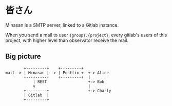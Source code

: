 皆さん
======

Minasan is a SMTP server, linked to a Gitlab instance.

When you send a mail to user `{group}.{project}`, every gitlab's users of this project, with higher level than observator receive the mail.

Big picture
-----------

            +---------+    +---------+
    mail -> | Minasan | -> | Postfix +--+-> Alice
            +---+-----+    +---------+  |
                | REST                  +-> Bob
                v                       |
            +---------+                 +-> Charly
            | Gitlab  |
            +---------+

